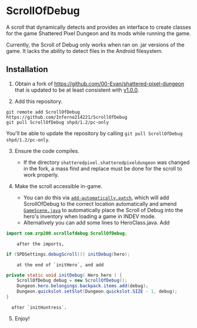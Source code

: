 # ScrollOfDebug
A scroll that dynamically detects and provides an interface to create classes for the game Shattered Pixel Dungeon and its mods while running the game.

Currently, the Scroll of Debug only works when ran on .jar versions of the game. It lacks the ability to detect files in the Android filesystem.

## Installation
1. Obtain a fork of <https://github.com/00-Evan/shattered-pixel-dungeon> that is updated to be at least consistent with [v1.0.0](https://github.com/00-Evan/shattered-pixel-dungeon/releases/tag/v1.0.0).

2. Add this repository.
````shell
git remote add ScrollOfDebug https://github.com/Inferno214221/ScrollOfDebug
git pull ScrollOfDebug shpd/1.2/pc-only
````
You'll be able to update the repository by calling `git pull ScrollOfDebug shpd/1.2/pc-only`.

3. Ensure the code compiles.
    * If the directory `shatteredpixel.shatteredpixeldungeon` was changed in the fork, a mass find and replace must be done for the scroll to work properly.

4. Make the scroll accessible in-game.
    * You can do this via [`add-automatically.patch`](https://github.com/Zrp200/ScrollOfDebug/blob/master/add-automatically.patch), which will add ScrollOfDebug to the correct location automatically and amend [`GameScene.java`](https://github.com/00-Evan/shattered-pixel-dungeon/blob/master/core/src/main/java/com/shatteredpixel/shatteredpixeldungeon/scenes/GameScene.java) to automatically place the Scroll of Debug into the hero's inventory when loading a game in INDEV mode.
    * Alternatively you can add some lines to HeroClass.java.
	  Add 
````java
import com.zrp200.scrollofdebug.ScrollOfDebug;
````
        after the imports,
````java
if (SPDSettings.debugScroll()) initDebug(hero);
````
        at the end of `initHero`, and add 
````java
private static void initDebug( Hero hero ) {
	ScrollOfDebug debug = new ScrollOfDebug();
	Dungeon.hero.belongings.backpack.items.add(debug);
	Dungeon.quickslot.setSlot(Dungeon.quickslot.SIZE - 1, debug);
}
```` 
	  after `initHuntress`.

5. Enjoy!
